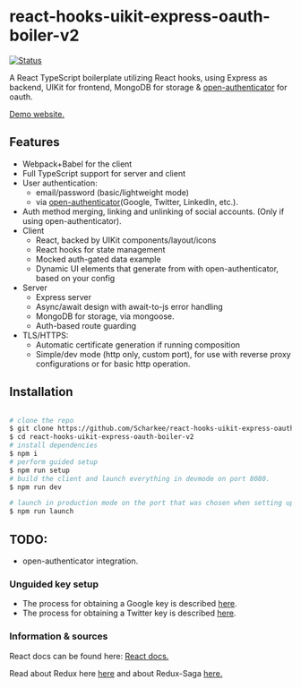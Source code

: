 # react-hooks-uikit-express-oauth-boiler-v2

[![Status](https://travis-ci.org/scharkee/react-hooks-uikit-express-oauth-boiler-v2.svg?branch=master)](https://travis-ci.org/scharkee/react-hooks-uikit-express-oauth-boiler-v2)

A React TypeScript boilerplate utilizing React hooks, using Express as backend, UIKit for frontend, MongoDB for storage & [open-authenticator](https://github.com/Scharkee/open-authenticator) for oauth.

[Demo website.](https://reacthooks.demos.matasr.com)

## Features

- Webpack+Babel for the client
- Full TypeScript support for server and client
- User authentication:
  - email/password (basic/lightweight mode)
  - via [open-authenticator](https://github.com/Scharkee/open-authenticator)(Google, Twitter, LinkedIn, etc.).
- Auth method merging, linking and unlinking of social accounts. (Only if using open-authenticator).
- Client
  - React, backed by UIKit components/layout/icons
  - React hooks for state management
  - Mocked auth-gated data example
  - Dynamic UI elements that generate from with open-authenticator, based on your config
- Server
  - Express server
  - Async/await design with await-to-js error handling
  - MongoDB for storage, via mongoose.
  - Auth-based route guarding
- TLS/HTTPS:
  - Automatic certificate generation if running composition
  - Simple/dev mode (http only, custom port), for use with reverse proxy configurations or for basic http operation.

## Installation

```bash

# clone the repo
$ git clone https://github.com/Scharkee/react-hooks-uikit-express-oauth-boiler-v2.git
$ cd react-hooks-uikit-express-oauth-boiler-v2
# install dependencies
$ npm i
# perform guided setup
$ npm run setup
# build the client and launch everything in devmode on port 8080.
$ npm run dev

# launch in production mode on the port that was chosen when setting up (default 7777)
$ npm run launch

```

## TODO:

- open-authenticator integration.

### Unguided key setup

- The process for obtaining a Google key is described [here](https://developers.google.com/identity/protocols/OAuth2).
- The process for obtaining a Twitter key is described [here](https://developer.twitter.com/en/docs/basics/authentication/guides/access-tokens.html).

### Information & sources

React docs can be found here: [React docs.](https://reactjs.org/docs/getting-started.html)

Read about Redux here [here](https://redux.js.org/introduction/getting-started) and about Redux-Saga [here.](https://redux-saga.js.org/)
